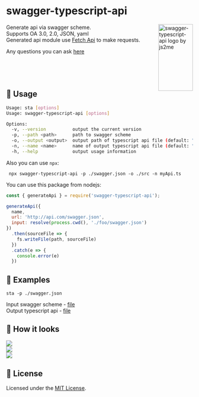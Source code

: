# swagger-typescript-api  

<img src="https://raw.githubusercontent.com/acacode/swagger-typescript-api/master/assets/swagger-typescript-api-logo1.png" align="right"
     title="swagger-typescript-api logo by js2me" width="93" height="180">

Generate api via swagger scheme.  
Supports OA 3.0, 2.0, JSON, yaml  
Generated api module use [Fetch Api](https://developer.mozilla.org/en-US/docs/Web/API/Fetch_API) to make requests.

Any questions you can ask [here](https://github.com/acacode/swagger-typescript-api/issues)  
  
<br>
<br>
<br>
  

## 📄 Usage  

```sh
Usage: sta [options]
Usage: swagger-typescript-api [options]

Options:
  -v, --version          output the current version
  -p, --path <path>      path to swagger scheme
  -o, --output <output>  output path of typescript api file (default: ".")
  -n, --name <name>      name of output typescript api file (default: "api.ts")
  -h, --help             output usage information
```

Also you can use `npx`:  
```
 npx swagger-typescript-api -p ./swagger.json -o ./src -n myApi.ts
```

You can use this package from nodejs:
```js
const { generateApi } = require('swagger-typescript-api');

generateApi({
  name,
  url: 'http://api.com/swagger.json',
  input: resolve(process.cwd(), './foo/swagger.json')
})
  .then(sourceFile => {
    fs.writeFile(path, sourceFile)
  })
  .catch(e => {
    console.error(e)
  })

```

## 🚀 Examples  

`sta -p ./swagger.json`  

Input swagger scheme - [file](https://github.com/acacode/swagger-typescript-api/blob/master/swagger.json)  
Output typescript api - [file](https://github.com/acacode/swagger-typescript-api/blob/master/api.ts)  


## 🚀 How it looks
![](https://raw.githubusercontent.com/acacode/swagger-typescript-api/master/assets/npx.gif)  
![](https://raw.githubusercontent.com/acacode/swagger-typescript-api/master/assets/auth-example.gif)  
![](https://raw.githubusercontent.com/acacode/swagger-typescript-api/master/assets/typings1.gif)  


## 📝 License  
Licensed under the [MIT License](https://github.com/acacode/swagger-typescript-api/blob/master/LICENSE).
